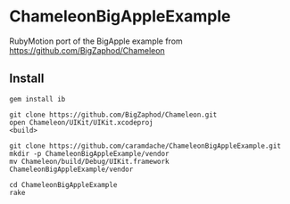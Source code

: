 # ChameleonBigAppleExample
RubyMotion port of the BigApple example from https://github.com/BigZaphod/Chameleon

## Install

```
gem install ib

git clone https://github.com/BigZaphod/Chameleon.git
open Chameleon/UIKit/UIKit.xcodeproj
<build>

git clone https://github.com/caramdache/ChameleonBigAppleExample.git
mkdir -p ChameleonBigAppleExample/vendor
mv Chameleon/build/Debug/UIKit.framework ChameleonBigAppleExample/vendor

cd ChameleonBigAppleExample
rake
```

